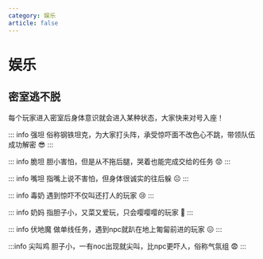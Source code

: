 ```yaml
---
category: 娱乐
article: false
---
```


# 娱乐

## 密室逃不脱

每个玩家进入密室后身体意识就会进入某种状态，大家快来对号入座！

::: info 强坦
俗称钢铁坦克，为大家打头阵，承受惊吓面不改色心不跳，带领队伍成功解密 :sunglasses:
:::

::: info 脆坦
胆小害怕，但是从不拖后腿，哭着也能完成交给的任务 :worried:
:::

::: info 嘴坦
指嘴上说不害怕，但身体很诚实的往后躲 :frowning_face:
:::

::: info 毒奶
遇到惊吓不仅叫还打人的玩家 :cry:
:::

::: info 奶妈
指胆子小，又菜又爱玩，只会嘤嘤嘤的玩家 :pleading_face:
:::

::: info 伏地魔
做单线任务，遇到npc就趴在地上匍匐前进的玩家 :confounded:
:::

:::info 尖叫鸡
胆子小，一有noc出现就尖叫，比npc更吓人，俗称气氛组 :fearful:
:::
